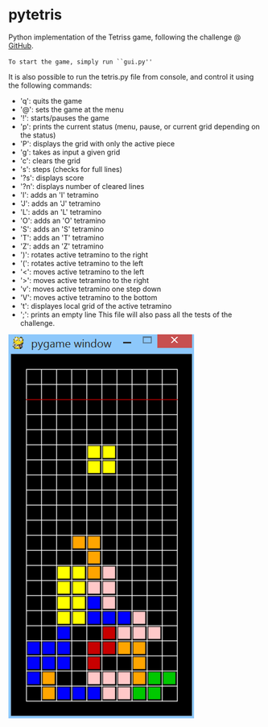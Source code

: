 # pytetris
Python implementation of the Tetriss game, following the challenge @ [GitHub](https://github.com/LearnProgramming/learntris).

` To start the game, simply run ``gui.py'' `

It is also possible to run the tetris.py file from console, and control it using the following commands:
* 'q': quits the game
* '@': sets the game at the menu
* '!': starts/pauses the game
* 'p': prints the current status (menu, pause, or current grid depending on the status)
* 'P': displays the grid with only the active piece
* 'g': takes as input a given grid
* 'c': clears the grid
* 's': steps (checks for full lines)
* '?s': displays score
* '?n': displays number of cleared lines
* 'I': adds an 'I' tetramino
* 'J': adds an 'J' tetramino
* 'L': adds an 'L' tetramino
* 'O': adds an 'O' tetramino
* 'S': adds an 'S' tetramino
* 'T': adds an 'T' tetramino
* 'Z': adds an 'Z' tetramino
* ')': rotates active tetramino to the right
* '(': rotates active tetramino to the left
* '<': moves active tetramino to the left
* '>': moves active tetramino to the right
* 'v': moves active tetramino one step down
* 'V': moves active tetramino to the bottom
* 't': displayes local grid of the active tetramino
* ';': prints an empty line
This file will also pass all the tests of the challenge.

![Screenshot](./images/screenshot.png "Screenshot og the game")